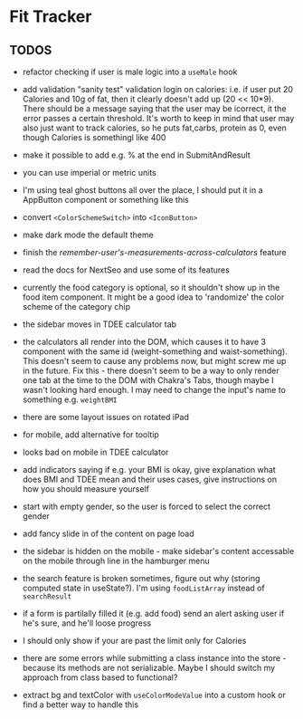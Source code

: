 # Fit Tracker

## TODOS

- refactor checking if user is male logic into a `useMale` hook
- add validation "sanity test" validation login on calories: i.e. if user put 20 Calories and 10g of fat, then it clearly doesn't add up (20 << 10\*9). There should be a message saying that the user may be icorrect, it the error passes a certain threshold. It's worth to keep in mind that user may also just want to track calories, so he puts fat,carbs, protein as 0, even though Calories is somethingl like 400
- make it possible to add e.g. % at the end in SubmitAndResult
- you can use imperial or metric units
- I'm using teal ghost buttons all over the place, I should put it in a AppButton component or something like this
- convert `<ColorSchemeSwitch>` into `<IconButton>`
- make dark mode the default theme
- finish the *remember-user's-measurements-across-calculators* feature
- read the docs for NextSeo and use some of its features
- currently the food category is optional, so it shouldn't show up in the food item component. It might be a good idea to 'randomize' the color scheme of the category chip
- the sidebar moves in TDEE calculator tab
- the calculators all render into the DOM, which causes it to have 3 component with the same id (weight-something and waist-something). This doesn't seem to cause any problems now, but might screw me up in the future. Fix this - there doesn't seem to be a way to only render one tab at the time to the DOM with Chakra's Tabs, though maybe I wasn't looking hard enough. I may need to change the input's name to something e.g. `weightBMI`
- there are some layout issues on rotated iPad
- for mobile, add alternative for tooltip
- looks bad on mobile in TDEE calculator

- add indicators saying if e.g. your BMI is okay, give explanation what does BMI and TDEE mean and their uses cases, give instructions on how you should measure yourself
- start with empty gender, so the user is forced to select the correct gender
- add fancy slide in of the content on page load
- the sidebar is hidden on the mobile - make sidebar's content accessable on the mobile through line in the hamburger menu
- the search feature is broken sometimes, figure out why (storing computed state in useState?). I'm using `foodListArray` instead of `searchResult`
- if a form is partilally filled it (e.g. add food) send an alert asking user if he's sure, and he'll loose progress
- I should only show if your are past the limit only for Calories
- there are some errors while submitting a class instance into the store - because its methods are not serializable. Maybe I should switch my approach from class based to functional?
- extract bg and textColor with `useColorModeValue` into a custom hook or find a better way to handle this